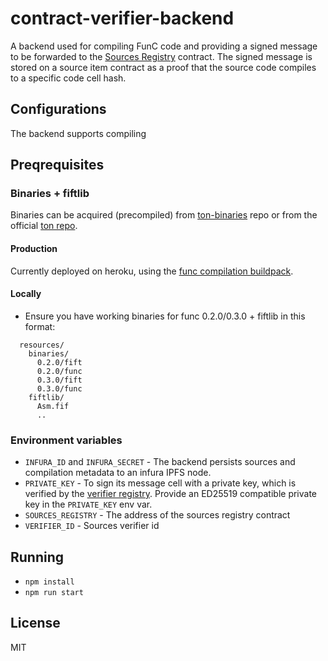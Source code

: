 # contract-verifier-backend
A backend used for compiling FunC code and providing a signed message to be forwarded to the [Sources Registry](https://github.com/ton-blockchain/TEPs/pull/91) contract.
The signed message is stored on a source item contract as a proof that the source code compiles to a specific code cell hash.

## Configurations
The backend supports compiling

## Preqrequisites

### Binaries + fiftlib
Binaries can be acquired (precompiled) from [ton-binaries](https://github.com/ton-defi-org/ton-binaries) repo or from the official [ton repo](https://github.com/ton-blockchain/ton).

#### Production 
Currently deployed on heroku, using the [func compilation buildpack](https://github.com/ton-defi-org/heroku-buildpack-func-compiler/).

####  Locally
* Ensure you have working binaries for func 0.2.0/0.3.0 + fiftlib in this format:
```
  resources/
    binaries/
      0.2.0/fift
      0.2.0/func
      0.3.0/fift
      0.3.0/func
    fiftlib/
      Asm.fif
      ..
```

### Environment variables
* `INFURA_ID` and `INFURA_SECRET` - The backend persists sources and compilation metadata to an infura IPFS node.
* `PRIVATE_KEY` - To sign its message cell with a private key, which is verified by the [verifier registry](https://github.com/ton-blockchain/TEPs/pull/91).
Provide an ED25519 compatible private key in the `PRIVATE_KEY` env var.
* `SOURCES_REGISTRY` - The address of the sources registry contract
* `VERIFIER_ID` - Sources verifier id

## Running
* `npm install`
* `npm run start`

## License
MIT
